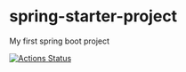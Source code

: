 # spring-starter-project
My first spring boot project


[![Actions Status](https://github.com/kwizeraelvis/spring-starter-project/workflows/Java%20CI/badge.svg)](https://github.com/kwizeraelvis/spring-starter-project/actions)
